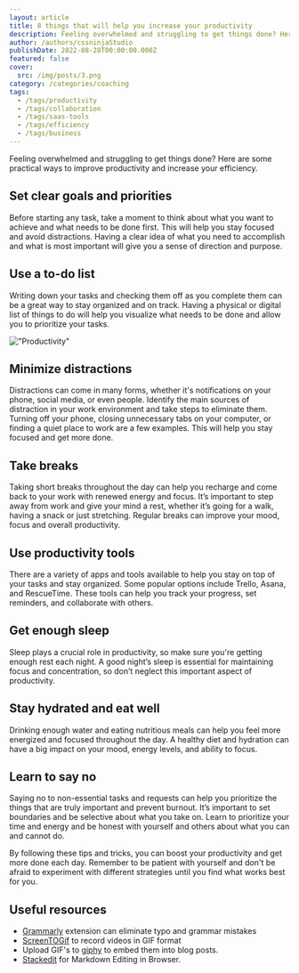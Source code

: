 ```yaml
---
layout: article
title: 8 things that will help you increase your productivity
description: Feeling overwhelmed and struggling to get things done? Here are some practical ways to improve productivity and increase your efficiency. 
author: /authors/cssninjaStudio
publishDate: 2022-08-28T00:00:00.000Z
featured: false
cover:
  src: /img/posts/3.png
category: /categories/coaching
tags:
  - /tags/productivity
  - /tags/collaboration
  - /tags/saas-tools
  - /tags/efficiency
  - /tags/business
---
```


Feeling overwhelmed and struggling to get things done? Here are some practical ways to improve productivity and increase your efficiency.

## Set clear goals and priorities
Before starting any task, take a moment to think about what you want to achieve and what needs to be done first. This will help you stay focused and avoid distractions. Having a clear idea of what you need to accomplish and what is most important will give you a sense of direction and purpose.

## Use a to-do list
Writing down your tasks and checking them off as you complete them can be a great way to stay organized and on track. Having a physical or digital list of things to do will help you visualize what needs to be done and allow you to prioritize your tasks.

!["Productivity"](https://static.vecteezy.com/system/resources/previews/015/485/195/original/investment-efficiency-infographic-chart-design-template-editable-infochart-with-icons-instructional-graphics-with-5-step-sequence-visual-data-presentation-vector.jpg)

## Minimize distractions
Distractions can come in many forms, whether it's notifications on your phone, social media, or even people. Identify the main sources of distraction in your work environment and take steps to eliminate them. Turning off your phone, closing unnecessary tabs on your computer, or finding a quiet place to work are a few examples. This will help you stay focused and get more done.

## Take breaks
Taking short breaks throughout the day can help you recharge and come back to your work with renewed energy and focus. It’s important to step away from work and give your mind a rest, whether it’s going for a walk, having a snack or just stretching. Regular breaks can improve your mood, focus and overall productivity.

## Use productivity tools
There are a variety of apps and tools available to help you stay on top of your tasks and stay organized. Some popular options include Trello, Asana, and RescueTime. These tools can help you track your progress, set reminders, and collaborate with others.

## Get enough sleep
Sleep plays a crucial role in productivity, so make sure you're getting enough rest each night. A good night’s sleep is essential for maintaining focus and concentration, so don’t neglect this important aspect of productivity.

## Stay hydrated and eat well
Drinking enough water and eating nutritious meals can help you feel more energized and focused throughout the day. A healthy diet and hydration can have a big impact on your mood, energy levels, and ability to focus.

## Learn to say no
Saying no to non-essential tasks and requests can help you prioritize the things that are truly important and prevent burnout. It’s important to set boundaries and be selective about what you take on. Learn to prioritize your time and energy and be honest with yourself and others about what you can and cannot do.

By following these tips and tricks, you can boost your productivity and get more done each day. Remember to be patient with yourself and don't be afraid to experiment with different strategies until you find what works best for you.

## Useful resources

 * [Grammarly](https://marketplace.visualstudio.com/items?itemName=znck.grammarly) extension can eliminate typo and grammar mistakes
 * [ScreenTOGif](https://www.screentogif.com/) to record videos in GIF format
 * Upload GIF's to [giphy](https://giphy.com/) to embed them into blog posts.
 * [Stackedit](https://stackedit.io/) for Markdown Editing in Browser.
